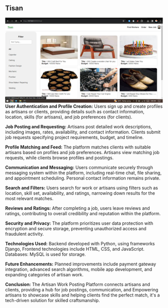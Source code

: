 
## Tisan
![display image](https://github.com/geniuspaul/Artisan/blob/master/display.png)
**User Authentication and Profile Creation:**
Users sign up and create profiles as artisans or clients, providing details such as contact information, location, skills (for artisans), and job preferences (for clients).

**Job Posting and Requesting:**
Artisans post detailed work descriptions, including images, rates, availability, and contact information. Clients submit job requests specifying project requirements, budget, and timeline.

**Profile Matching and Feed:**
The platform matches clients with suitable artisans based on profiles and job preferences. Artisans view matching job requests, while clients browse profiles and postings.

**Communication and Messaging:**
Users communicate securely through messaging system within the platform, including real-time chat, file sharing, and appointment scheduling. Personal contact information remains private.

**Search and Filters:**
Users search for work or artisans using filters such as location, skill set, availability, and ratings, narrowing down results for the most relevant matches.

**Reviews and Ratings:**
After completing a job, users leave reviews and ratings, contributing to overall credibility and reputation within the platform.

**Security and Privacy:**
The platform prioritizes user data protection with encryption and secure storage, preventing unauthorized access and fraudulent activity.

**Technologies Used:**
Backend developed with Python, using frameworks Django, Frontend technologies include HTML, CSS, and JavaScript. Databases: MySQL is used for storage.

**Future Enhancements:**
Planned improvements include payment gateway integration, advanced search algorithms, mobile app development, and expanding categories of artisan work.

**Conclusion:**
The Artisan Work Posting Platform connects artisans and clients, providing a hub for job postings, communication, and Empowering artisans to showcase skills and helping clients find the perfect match, it's a tech-driven solution for skilled craftsmanship.
